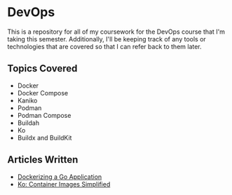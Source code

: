 # DevOps
This is a repository for all of my coursework for the DevOps course that I'm taking this semester. Additionally, I'll be keeping track of any tools or technologies that are covered so that I can refer back to them later. 

## Topics Covered 
- Docker 
- Docker Compose 
- Kaniko
- Podman
- Podman Compose
- Buildah
- Ko
- Buildx and BuildKit

## Articles Written 
- [Dockerizing a Go Application](https://zohaibadnan137.medium.com/dockerizing-a-go-application-ee67516c590a)
- [Ko: Container Images Simplified](https://medium.com/@zohaibadnan137/ko-container-images-simplified-7cfd8f9cefa6)
